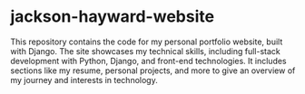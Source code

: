 # jackson-hayward-website
This repository contains the code for my personal portfolio website, built with Django. The site showcases my technical skills, including full-stack development with Python, Django, and front-end technologies. It includes sections like my resume, personal projects, and more to give an overview of my journey and interests in technology.
